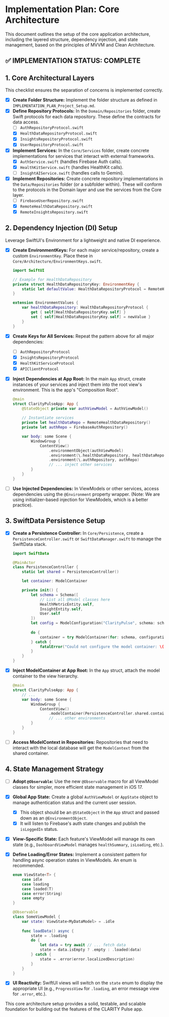 # Implementation Plan: Core Architecture

This document outlines the setup of the core application architecture, including the layered structure, dependency injection, and state management, based on the principles of MVVM and Clean Architecture.

## ✅ IMPLEMENTATION STATUS: COMPLETE

## 1. Core Architectural Layers

This checklist ensures the separation of concerns is implemented correctly.

- [x] **Create Folder Structure:** Implement the folder structure as defined in `IMPLEMENTATION_PLAN_Project_Setup.md`.
- [x] **Define Repository Protocols:** In the `Domain/Repositories` folder, create Swift protocols for each data repository. These define the contracts for data access.
    - [ ] `AuthRepositoryProtocol.swift`
    - [x] `HealthDataRepositoryProtocol.swift`
    - [x] `InsightsRepositoryProtocol.swift`
    - [x] `UserRepositoryProtocol.swift`
- [x] **Implement Services:** In the `Core/Services` folder, create concrete implementations for services that interact with external frameworks.
    - [x] `AuthService.swift` (handles Firebase Auth calls).
    - [x] `HealthKitService.swift` (handles HealthKit calls).
    - [ ] `InsightAIService.swift` (handles calls to Gemini).
- [x] **Implement Repositories:** Create concrete repository implementations in the `Data/Repositories` folder (or a subfolder within). These will conform to the protocols in the Domain layer and use the services from the Core layer.
    - [ ] `FirebaseUserRepository.swift`
    - [x] `RemoteHealthDataRepository.swift`
    - [x] `RemoteInsightsRepository.swift`

## 2. Dependency Injection (DI) Setup

Leverage SwiftUI's Environment for a lightweight and native DI experience.

- [x] **Create EnvironmentKeys:** For each major service/repository, create a custom `EnvironmentKey`. Place these in `Core/Architecture/EnvironmentKeys.swift`.

    ```swift
    import SwiftUI

    // Example for HealthDataRepository
    private struct HealthDataRepositoryKey: EnvironmentKey {
        static let defaultValue: HealthDataRepositoryProtocol = RemoteHealthDataRepository() // Provide a default concrete implementation
    }

    extension EnvironmentValues {
        var healthDataRepository: HealthDataRepositoryProtocol {
            get { self[HealthDataRepositoryKey.self] }
            set { self[HealthDataRepositoryKey.self] = newValue }
        }
    }
    ```
- [x] **Create Keys for All Services:** Repeat the pattern above for all major dependencies:
    - [ ] `AuthRepositoryProtocol`
    - [x] `InsightsRepositoryProtocol`
    - [x] `HealthKitServiceProtocol`
    - [x] `APIClientProtocol`
- [x] **Inject Dependencies at App Root:** In the main `App` struct, create instances of your services and inject them into the root view's environment. This is the app's "Composition Root".

    ```swift
    @main
    struct ClarityPulseApp: App {
        @StateObject private var authViewModel = AuthViewModel()
        
        // Instantiate services
        private let healthDataRepo = RemoteHealthDataRepository()
        private let authRepo = FirebaseAuthRepository()

        var body: some Scene {
            WindowGroup {
                ContentView()
                    .environmentObject(authViewModel)
                    .environment(\.healthDataRepository, healthDataRepo)
                    .environment(\.authRepository, authRepo)
                    // ... inject other services
            }
        }
    }
    ```
- [ ] **Use Injected Dependencies:** In ViewModels or other services, access dependencies using the `@Environment` property wrapper. (Note: We are using initializer-based injection for ViewModels, which is a better practice).

## 3. SwiftData Persistence Setup

- [x] **Create a Persistence Controller:** In `Core/Persistence`, create a `PersistenceController.swift` or `SwiftDataManager.swift` to manage the SwiftData stack.

    ```swift
    import SwiftData

    @MainActor
    class PersistenceController {
        static let shared = PersistenceController()

        let container: ModelContainer

        private init() {
            let schema = Schema([
                // List all @Model classes here
                HealthMetricEntity.self,
                InsightEntity.self,
                User.self
            ])
            let config = ModelConfiguration("ClarityPulse", schema: schema)
            
            do {
                container = try ModelContainer(for: schema, configurations: [config])
            } catch {
                fatalError("Could not configure the model container: \(error)")
            }
        }
    }
    ```
- [x] **Inject ModelContainer at App Root:** In the `App` struct, attach the model container to the view hierarchy.

    ```swift
    @main
    struct ClarityPulseApp: App {
        // ...
        var body: some Scene {
            WindowGroup {
                ContentView()
                    .modelContainer(PersistenceController.shared.container)
                    // ... other environments
            }
        }
    }
    ```
- [ ] **Access ModelContext in Repositories:** Repositories that need to interact with the local database will get the `ModelContext` from the shared container.

## 4. State Management Strategy

- [ ] **Adopt `@Observable`:** Use the new `@Observable` macro for all ViewModel classes for simpler, more efficient state management in iOS 17.
- [x] **Global App State:** Create a global `AuthViewModel` or `AppState` object to manage authentication status and the current user session.
    - [x] This object should be an `@StateObject` in the `App` struct and passed down as an `@EnvironmentObject`.
    - [x] It will listen to Firebase's auth state changes and publish the `isLoggedIn` status.
- [x] **View-Specific State:** Each feature's ViewModel will manage its own state (e.g., `DashboardViewModel` manages `healthSummary`, `isLoading`, etc.).
- [x] **Define Loading/Error States:** Implement a consistent pattern for handling async operation states in ViewModels. An enum is recommended.

    ```swift
    enum ViewState<T> {
        case idle
        case loading
        case loaded(T)
        case error(String)
        case empty
    }

    @Observable
    class SomeViewModel {
        var state: ViewState<MyDataModel> = .idle
        
        func loadData() async {
            state = .loading
            do {
                let data = try await // ... fetch data
                state = data.isEmpty ? .empty : .loaded(data)
            } catch {
                state = .error(error.localizedDescription)
            }
        }
    }
    ```
- [x] **UI Reactivity:** SwiftUI views will switch on the `state` enum to display the appropriate UI (e.g., `ProgressView` for `.loading`, an error message view for `.error`, etc.).

This core architecture setup provides a solid, testable, and scalable foundation for building out the features of the CLARITY Pulse app. 